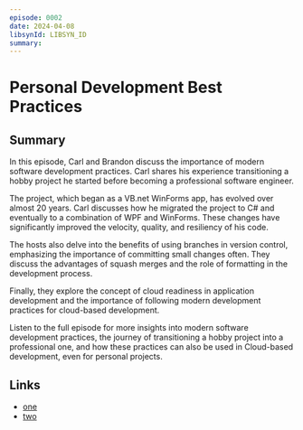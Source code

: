 ```yaml
---
episode: 0002
date: 2024-04-08
libsynId: LIBSYN_ID
summary:
---
```


# Personal Development Best Practices

## Summary

In this episode, Carl and Brandon discuss the importance of modern software
development practices. Carl shares his experience transitioning a hobby project
he started before becoming a professional software engineer.

The project, which began as a VB.net WinForms app, has evolved over almost 20
years. Carl discusses how he migrated the project to C# and eventually to a
combination of WPF and WinForms. These changes have significantly improved the
velocity, quality, and resiliency of his code.

The hosts also delve into the benefits of using branches in version control,
emphasizing the importance of committing small changes often. They discuss the
advantages of squash merges and the role of formatting in the development
process.

Finally, they explore the concept of cloud readiness in application development
and the importance of following modern development practices for cloud-based
development.

Listen to the full episode for more insights into modern software development
practices, the journey of transitioning a hobby project into a professional one,
and how these practices can also be used in Cloud-based development, even for
personal projects.

## Links

- [one](https://example.com)
- [two](https://example.com)
